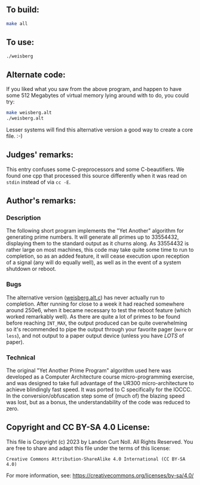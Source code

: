 ## To build:

```sh
make all
```


## To use:

```sh
./weisberg
```


## Alternate code:

If you liked what you saw from the above program, and happen to
have some 512 Megabytes of virtual memory lying around with to do,
you could try:

```sh
make weisberg.alt
./weisberg.alt
```

Lesser systems will find this alternative version a good way to create
a core file.  :-)


## Judges' remarks:

This entry confuses some C-preprocessors and some C-beautifiers.
We found one cpp that processed this source differently when
it was read on `stdin` instead of via `cc -E`.


## Author's remarks:


### Description

The following short program implements the "Yet Another" algorithm for
generating prime numbers.  It will generate all primes up to 33554432,
displaying them to the standard output as it churns along.  As 33554432
is rather large on most machines, this code may take quite some time to
run to completion, so as an added feature, it will cease execution upon
reception of a signal (any will do equally well), as well as in the
event of a system shutdown or reboot.


### Bugs

The alternative version ([weisberg.alt.c](weisberg.alt.c)) has never actually run
to completion. After running for close to a week it had reached somewhere around
250e6, when it became necessary to test the reboot feature (which worked
remarkably well). As there are quite a lot of primes to be found before reaching
`INT_MAX`, the output produced can be quite overwhelming so it's recommended to pipe
the output through your favorite pager (`more` or `less`), and not output to a
paper output device (unless you have *LOTS* of paper).


### Technical

The original "Yet Another Prime Program" algorithm used here was developed as a
Computer Architecture course micro-programming exercise, and was designed to
take full advantage of the UR300 micro-architecture to achieve blindingly fast
speed. It was ported to C specifically for the IOCCC. In the
conversion/obfuscation step some of (much of) the blazing speed was lost, but as
a bonus, the understandability of the code was reduced to zero.


## Copyright and CC BY-SA 4.0 License:

This file is Copyright (c) 2023 by Landon Curt Noll.  All Rights Reserved.
You are free to share and adapt this file under the terms of this license:

    Creative Commons Attribution-ShareAlike 4.0 International (CC BY-SA 4.0)

For more information, see: https://creativecommons.org/licenses/by-sa/4.0/
